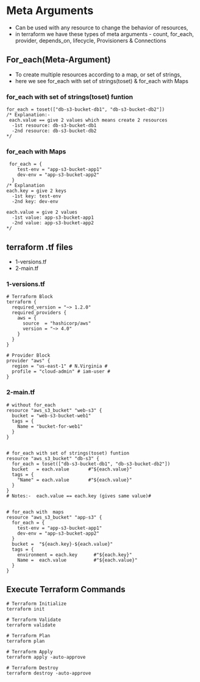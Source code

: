 # Meta Arguments
- Can be used with any resource to change the behavior of resources,
- in terraform we have these types of meta arguments -   count, for_each, provider, depends_on, lifecycle, Provisioners & Connections

## For_each(Meta-Argument)
- To create multiple resources according to a map, or set of strings,
- here we see for_each with set of strings(toset)  & for_each with Maps

### for_each with set of strings(toset) funtion
```t
for_each = toset(["db-s3-bucket-db1", "db-s3-bucket-db2"])
/* Explanation:-
 each.value == give 2 values which means create 2 resources
  -1st resource: db-s3-bucket-db1
  -2nd resource: db-s3-bucket-db2
*/
```

### for_each with Maps
```t
 for_each = {
    test-env = "app-s3-bucket-app1"
    dev-env = "app-s3-bucket-app2"
  }
/* Explanation
each.key = give 2 keys
  -1st key: test-env
  -2nd key: dev-env

each.value = give 2 values
  -1st value: app-s3-bucket-app1
  -2nd value: app-s3-bucket-app2
*/
```

## terraform .tf files
- 1-versions.tf
- 2-main.tf

### 1-versions.tf
```t
# Terraform Block
terraform {
  required_version = "~> 1.2.0"
  required_providers {
    aws = {
      source  = "hashicorp/aws"
      version = "~> 4.0"
    }
  }
}

# Provider Block
provider "aws" {
  region = "us-east-1" # N.Virginia #
  profile = "cloud-admin" # iam-user #
}
```

### 2-main.tf
```t
# without for_each 
resource "aws_s3_bucket" "web-s3" {
  bucket = "web-s3-bucket-web1"
  tags = {
    Name = "bucket-for-web1"
  }
}


# for_each with set of strings(toset) funtion
resource "aws_s3_bucket" "db-s3" {
  for_each = toset(["db-s3-bucket-db1", "db-s3-bucket-db2"])
  bucket   = each.value       #"${each.value}"
  tags = {
    "Name" = each.value       #"${each.value}"
  }
}
# Notes:-  each.value == each.key (gives same value)#


# for_each with  maps
resource "aws_s3_bucket" "app-s3" {
  for_each = {
    test-env = "app-s3-bucket-app1"
    dev-env = "app-s3-bucket-app2"
  }
  bucket =  "${each.key}-${each.value}"
  tags = {
    environment = each.key      #"${each.key}"
    Name =  each.value          #"${each.value}"
  }
}
```

## Execute Terraform Commands
```t
# Terraform Initialize
terraform init

# Terraform Validate
terraform validate

# Terraform Plan
terraform plan

# Terraform Apply
terraform apply -auto-approve

# Terraform Destroy
terraform destroy -auto-approve
```
